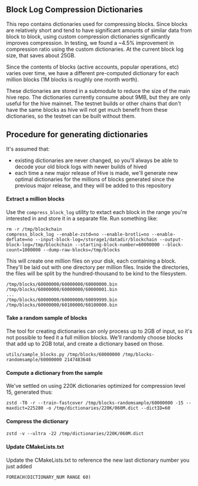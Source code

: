 ## Block Log Compression Dictionaries

This repo contains dictionaries used for compressing blocks.  Since blocks are relatively
short and tend to have significant amounts of similar data from block to block, using 
custom compression dictionaries significantly improves compression.  In testing, we 
found a ~4.5% improvement in compression ratio using the custom dictionaries.  At the 
current block log size, that saves about 25GB.

Since the contents of blocks (active accounts, popular operations, etc) varies over time,
we have a different pre-computed dictionary for each million blocks (1M blocks is roughly
one month worth).

These dictionaries are stored in a submodule to reduce the size of the main hive repo. 
The dictionaries currently consume about 9MB, but they are only useful for the hive
mainnet.  The testnet builds or other chains that don't have the same blocks as hive
will not get much benefit from these dictionaries, so the testnet can be built without
them.

## Procedure for generating dictionaries

It's assumed that:
 - existing dictionaries are never changed, so you'll always be able to decode your old
   block logs with newer builds of hived
 - each time a new major release of Hive is made, we'll generate new optimal dictionaries 
   for the millions of blocks generated since the previous major release, and they will
   be added to this repository

#### Extract a million blocks

Use the `compress_block_log` utility to extact each block in the range you're interested in
and store it in a separate file.  Run something like:

```
rm -r /tmp/blockchain
compress_block_log --enable-zstd=no --enable-brotli=no --enable-deflate=no --input-block-log=/storage1/datadir/blockchain --output-block-log=/tmp/blockchain --starting-block-number=60000000 --block-count=1000000 --dump-raw-blocks=/tmp/blocks
```

This will create one million files on your disk, each containing a block.  They'll be laid out with one directory per
million files.  Inside the directories, the files will be split by the hundred-thousand to be kind to the filesystem.

```
/tmp/blocks/60000000/60000000/60000000.bin
/tmp/blocks/60000000/60000000/60000001.bin
...
/tmp/blocks/60000000/60000000/60099999.bin
/tmp/blocks/60000000/60100000/60100000.bin
```

#### Take a random sample of blocks

The tool for creating dictionaries can only process up to 2GB of input, so it's not possible to feed it a full million
blocks.  We'll randomly choose blocks that add up to 2GB total, and create a dictionary based on those.  

```
utils/sample_blocks.py /tmp/blocks/60000000 /tmp/blocks-randomsample/60000000 2147483648
```

#### Compute a dictionary from the sample

We've settled on using 220K dictionaries optimized for compression level 15, generated thus:
```
zstd -T0 -r --train-fastcover /tmp/blocks-randomsample/60000000 -15 --maxdict=225280 -o /tmp/dictionaries/220K/060M.dict --dictID=60
```

#### Compress the dictionary

```
zstd -v --ultra -22 /tmp/dictionaries/220K/060M.dict
```

#### Update CMakeLists.txt

Update the CMakeLists.txt to reference the new last dictionary number you just added
```
FOREACH(DICTIONARY_NUM RANGE 60)
```
